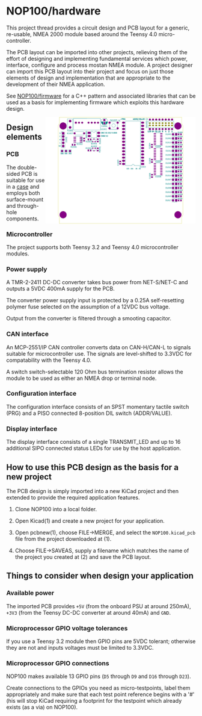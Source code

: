 # NOP100/hardware

This project thread provides a circuit design and PCB layout for a
generic, re-usable, NMEA 2000 module based around the Teensy 4.0
micro-controller.

The PCB layout can be imported into other projects, relieving them of
the effort of designing and implementing fundamental services which
power, interface, configure and process mostan NMEA module.
A project designer can import this PCB layout into their project and
focus on just those elements of design and implementation that are
appropriate to the development of their NMEA application.

See [NOP100/firmware](../firmware/) for a C++ pattern and associated
libraries that can be used as a basis for implementing firmware which
exploits this hardware design.

<img src="pcb.svg" width="400px;" style="float: right;">

## Design elements

### PCB

The double-sided PCB is suitable for use in a
[case]()
and employs both surface-mount and through-hole components.

### Microcontroller

The project supports both Teensy 3.2 and Teensy 4.0 microcontroller
modules.

### Power supply

A TMR-2-2411 DC-DC converter takes bus power from NET-S/NET-C and
outputs a 5VDC 400mA supply for the PCB.

The converter power supply input is protected by a 0.25A
self-resetting polymer fuse selected on the assumption of a 12VDC
bus voltage.

Output from the converter is filtered through a smooting capacitor.

### CAN interface

An MCP-2551/IP CAN controller converts data on CAN-H/CAN-L to
signals suitable for microcontroller use. The signals are
level-shifted to 3.3VDC for compatability with the Teensy 4.0.

A switch switch-selectable 120 Ohm bus termination resistor allows
the module to be used as either an NMEA drop or terminal node.

### Configuration interface

The configuration interface consists of an SPST momentary tactile
switch (PRG) and a PISO connected 8-position DIL switch
(ADDR/VALUE).

### Display interface

The display interface consists of a single TRANSMIT_LED and up to 16
additional SIPO connected status LEDs for use by the host application.

## How to use this PCB design as the basis for a new project

The PCB design is simply imported into a new KiCad project and then
extended to provide the required application features.

1. Clone NOP100 into a local folder.

2. Open Kicad(1) and create a new project for your application.

3. Open pcbnew(1), choose FILE->MERGE, and select the
   ```NOP100.kicad_pcb``` file from the project downloaded at (1).

4. Choose FILE->SAVEAS, supply a filename which matches the name
   of the project you created at (2) and save the PCB layout.

## Things to consider when design your application

### Available power

The imported PCB provides ```+5V``` (from the onboard PSU at around
250mA), ```+3V3``` (from the Teensy DC-DC converter at around 40mA)
and ```GND```.

### Microprocessor GPIO voltage tolerances

If you use a Teensy 3.2 module then GPIO pins are 5VDC tolerant;
otherwise they are not and inputs voltages must be limited to
3.3VDC.

### Microprocessor GPIO connections

NOP100 makes available 13 GPIO pins (```D5``` through ```D9``` and
```D16``` through ```D23```).

Create connections to the GPIOs you need as micro-testpoints, label
them appropriately and make sure that each test point reference begins
with a '#' (his will stop KiCad requiring a footprint for the testpoint
which already exists (as a via) on NOP100).

